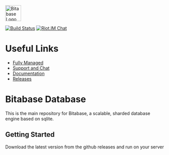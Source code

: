 <img src="https://docs.bitabase.com/img/logo.png" alt="Bitabase Logo" height="50px" />

[![Build Status](https://travis-ci.org/bitabase/bitabase.svg?branch=master)](https://travis-ci.org/bitabase/bitabase)
[![Riot.IM Chat](https://img.shields.io/badge/chat-riot.im-blue)](https://riot.im/app/#/room/#bitabase:matrix.org)

# Useful Links

- [Fully Managed](https://bitabase.com)
- [Support and Chat](https://riot.im/app/#/room/#bitabase:matrix.org)
- [Documentation](https://docs.bitabase.com)
- [Releases](https://github.com/bitabase/bitabase/releases)

# Bitabase Database
This is the main repository for Bitabase, a scalable, sharded database engine based on sqlite.

## Getting Started
Download the latest version from the github releases and run on your server
